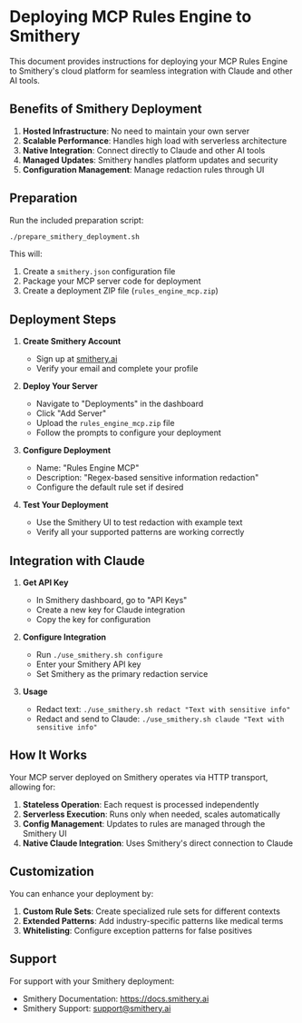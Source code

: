 # Deploying MCP Rules Engine to Smithery

This document provides instructions for deploying your MCP Rules Engine to Smithery's cloud platform for seamless integration with Claude and other AI tools.

## Benefits of Smithery Deployment

1. **Hosted Infrastructure**: No need to maintain your own server
2. **Scalable Performance**: Handles high load with serverless architecture
3. **Native Integration**: Connect directly to Claude and other AI tools
4. **Managed Updates**: Smithery handles platform updates and security
5. **Configuration Management**: Manage redaction rules through UI

## Preparation

Run the included preparation script:

```bash
./prepare_smithery_deployment.sh
```

This will:
1. Create a `smithery.json` configuration file
2. Package your MCP server code for deployment
3. Create a deployment ZIP file (`rules_engine_mcp.zip`)

## Deployment Steps

1. **Create Smithery Account**
   - Sign up at [smithery.ai](https://smithery.ai)
   - Verify your email and complete your profile

2. **Deploy Your Server**
   - Navigate to "Deployments" in the dashboard
   - Click "Add Server"
   - Upload the `rules_engine_mcp.zip` file
   - Follow the prompts to configure your deployment

3. **Configure Deployment**
   - Name: "Rules Engine MCP"
   - Description: "Regex-based sensitive information redaction"
   - Configure the default rule set if desired

4. **Test Your Deployment**
   - Use the Smithery UI to test redaction with example text
   - Verify all your supported patterns are working correctly

## Integration with Claude

1. **Get API Key**
   - In Smithery dashboard, go to "API Keys"
   - Create a new key for Claude integration
   - Copy the key for configuration

2. **Configure Integration**
   - Run `./use_smithery.sh configure`
   - Enter your Smithery API key
   - Set Smithery as the primary redaction service

3. **Usage**
   - Redact text: `./use_smithery.sh redact "Text with sensitive info"`
   - Redact and send to Claude: `./use_smithery.sh claude "Text with sensitive info"`

## How It Works

Your MCP server deployed on Smithery operates via HTTP transport, allowing for:

1. **Stateless Operation**: Each request is processed independently
2. **Serverless Execution**: Runs only when needed, scales automatically
3. **Config Management**: Updates to rules are managed through the Smithery UI
4. **Native Claude Integration**: Uses Smithery's direct connection to Claude

## Customization

You can enhance your deployment by:

1. **Custom Rule Sets**: Create specialized rule sets for different contexts
2. **Extended Patterns**: Add industry-specific patterns like medical terms
3. **Whitelisting**: Configure exception patterns for false positives

## Support

For support with your Smithery deployment:
- Smithery Documentation: https://docs.smithery.ai
- Smithery Support: support@smithery.ai